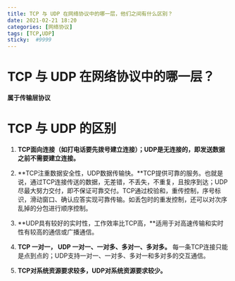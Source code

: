 ```yaml
---
title: TCP 与 UDP 在网络协议中的哪一层，他们之间有什么区别？
date: 2021-02-21 18:20
categories: [网络协议]
tags: [TCP,UDP]
sticky:  #9999
---
```


# TCP 与 UDP 在网络协议中的哪一层？
**属于传输层协议**

# TCP 与 UDP 的区别
1. **TCP面向连接（如打电话要先拨号建立连接）；UDP是无连接的，即发送数据之前不需要建立连接。**

2. **TCP注重数据安全性，UDP数据传输快。**TCP提供可靠的服务。也就是说，通过TCP连接传送的数据，无差错，不丢失，不重复，且按序到达；UDP尽最大努力交付，即不保证可靠交付。TCP通过校验和，重传控制，序号标识，滑动窗口、确认应答实现可靠传输。如丢包时的重发控制，还可以对次序乱掉的分包进行顺序控制。

3. **UDP具有较好的实时性，工作效率比TCP高，**适用于对高速传输和实时性有较高的通信或广播通信。

4. **TCP 一对一， UDP 一对一、一对多、多对一、多对多。** 每一条TCP连接只能是点到点的；UDP支持一对一、一对多、多对一和多对多的交互通信。

5. **TCP对系统资源要求较多，UDP对系统资源要求较少。**